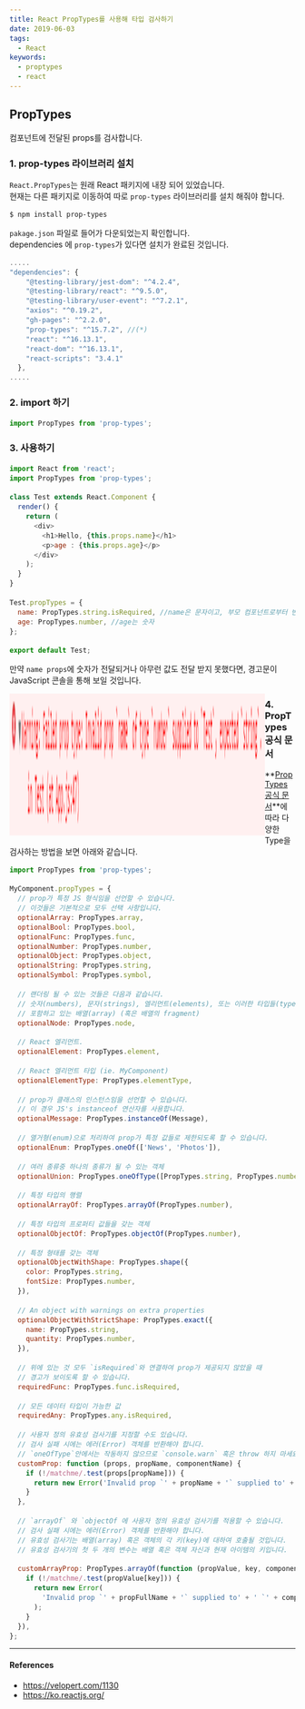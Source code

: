 ```yaml
---
title: React PropTypes를 사용해 타입 검사하기
date: 2019-06-03
tags:
  - React
keywords:
  - proptypes
  - react
---
```


## PropTypes

컴포넌트에 전달된 props를 검사합니다.

### 1. prop-types 라이브러리 설치

`React.PropTypes`는 원래 React 패키지에 내장 되어 있었습니다.  
현재는 다른 패키지로 이동하여 따로 `prop-types` 라이브러리를 설치 해줘야 합니다.

```bash
$ npm install prop-types
```

`pakage.json` 파일로 들어가 다운되었는지 확인합니다.  
dependencies 에 `prop-types`가 있다면 설치가 완료된 것입니다.

```javascript
.....
"dependencies": {
    "@testing-library/jest-dom": "^4.2.4",
    "@testing-library/react": "^9.5.0",
    "@testing-library/user-event": "^7.2.1",
    "axios": "^0.19.2",
    "gh-pages": "^2.2.0",
    "prop-types": "^15.7.2", //(*)
    "react": "^16.13.1",
    "react-dom": "^16.13.1",
    "react-scripts": "3.4.1"
  },
.....
```

### 2. import 하기

```javascript
import PropTypes from 'prop-types';
```

### 3. 사용하기

```javascript
import React from 'react';
import PropTypes from 'prop-types';

class Test extends React.Component {
  render() {
    return (
      <div>
        <h1>Hello, {this.props.name}</h1>
        <p>age : {this.props.age}</p>
      </div>
    );
  }
}

Test.propTypes = {
  name: PropTypes.string.isRequired, //name은 문자이고, 부모 컴포넌트로부터 반드시 값을 받아야한다.
  age: PropTypes.number, //age는 숫자
};

export default Test;
```

만약 `name props`에 숫자가 전달되거나 아무런 값도 전달 받지 못했다면, 경고문이 JavaScript 콘솔을 통해 보일 것입니다.

<img src="./error.png" align="left" width="450px" height="250px"  title="error" alt="error"/>

### 4. PropTypes 공식 문서

**[PropTypes 공식 문서](https://ko.reactjs.org/docs/typechecking-with-proptypes.html)**에 따라 다양한 Type을 검사하는 방법을 보면 아래와 같습니다.

```javascript
import PropTypes from 'prop-types';

MyComponent.propTypes = {
  // prop가 특정 JS 형식임을 선언할 수 있습니다.
  // 이것들은 기본적으로 모두 선택 사항입니다.
  optionalArray: PropTypes.array,
  optionalBool: PropTypes.bool,
  optionalFunc: PropTypes.func,
  optionalNumber: PropTypes.number,
  optionalObject: PropTypes.object,
  optionalString: PropTypes.string,
  optionalSymbol: PropTypes.symbol,

  // 랜더링 될 수 있는 것들은 다음과 같습니다.
  // 숫자(numbers), 문자(strings), 엘리먼트(elements), 또는 이러한 타입들(types)을
  // 포함하고 있는 배열(array) (혹은 배열의 fragment)
  optionalNode: PropTypes.node,

  // React 엘리먼트.
  optionalElement: PropTypes.element,

  // React 엘리먼트 타입 (ie. MyComponent)
  optionalElementType: PropTypes.elementType,

  // prop가 클래스의 인스턴스임을 선언할 수 있습니다.
  // 이 경우 JS's instanceof 연산자를 사용합니다.
  optionalMessage: PropTypes.instanceOf(Message),

  // 열거형(enum)으로 처리하여 prop가 특정 값들로 제한되도록 할 수 있습니다.
  optionalEnum: PropTypes.oneOf(['News', 'Photos']),

  // 여러 종류중 하나의 종류가 될 수 있는 객체
  optionalUnion: PropTypes.oneOfType([PropTypes.string, PropTypes.number, PropTypes.instanceOf(Message)]),

  // 특정 타입의 행렬
  optionalArrayOf: PropTypes.arrayOf(PropTypes.number),

  // 특정 타입의 프로퍼티 값들을 갖는 객체
  optionalObjectOf: PropTypes.objectOf(PropTypes.number),

  // 특정 형태를 갖는 객체
  optionalObjectWithShape: PropTypes.shape({
    color: PropTypes.string,
    fontSize: PropTypes.number,
  }),

  // An object with warnings on extra properties
  optionalObjectWithStrictShape: PropTypes.exact({
    name: PropTypes.string,
    quantity: PropTypes.number,
  }),

  // 위에 있는 것 모두 `isRequired`와 연결하여 prop가 제공되지 않았을 때
  // 경고가 보이도록 할 수 있습니다.
  requiredFunc: PropTypes.func.isRequired,

  // 모든 데이터 타입이 가능한 값
  requiredAny: PropTypes.any.isRequired,

  // 사용자 정의 유효성 검사기를 지정할 수도 있습니다.
  // 검사 실패 시에는 에러(Error) 객체를 반환해야 합니다.
  // `oneOfType`안에서는 작동하지 않으므로 `console.warn` 혹은 throw 하지 마세요.
  customProp: function (props, propName, componentName) {
    if (!/matchme/.test(props[propName])) {
      return new Error('Invalid prop `' + propName + '` supplied to' + ' `' + componentName + '`. Validation failed.');
    }
  },

  // `arrayOf` 와 `objectOf 에 사용자 정의 유효성 검사기를 적용할 수 있습니다.
  // 검사 실패 시에는 에러(Error) 객체를 반환해야 합니다.
  // 유효성 검사기는 배열(array) 혹은 객체의 각 키(key)에 대하여 호출될 것입니다.
  // 유효성 검사기의 첫 두 개의 변수는 배열 혹은 객체 자신과 현재 아이템의 키입니다.

  customArrayProp: PropTypes.arrayOf(function (propValue, key, componentName, location, propFullName) {
    if (!/matchme/.test(propValue[key])) {
      return new Error(
        'Invalid prop `' + propFullName + '` supplied to' + ' `' + componentName + '`. Validation failed.'
      );
    }
  }),
};
```

---

#### References

- https://velopert.com/1130
- https://ko.reactjs.org/
